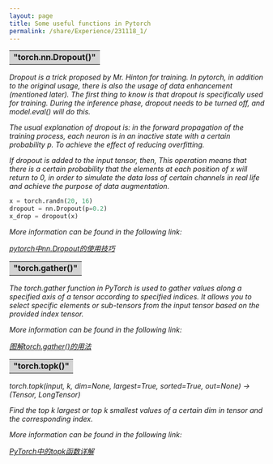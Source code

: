 ```yaml
---
layout: page
title: Some useful functions in Pytorch
permalink: /share/Experience/231118_1/
---
```


<table><tr><td bgcolor=lightgray><strong>"torch.nn.Dropout()" </strong></td></tr></table>

<em>Dropout is a trick proposed by Mr. Hinton for training. In pytorch, in addition to the original usage, there is also the usage of data enhancement (mentioned later).
The first thing to know is that dropout is specifically used for training. During the inference phase, dropout needs to be turned off, and model.eval() will do this.</em>

<em>The usual explanation of dropout is: in the forward propagation of the training process, each neuron is in an inactive state with a certain probability p. To achieve the effect of reducing overfitting.</em>

<em>If dropout is added to the input tensor, then, This operation means that there is a certain probability that the elements at each position of x will return to 0, in order to simulate the data loss of certain channels in real life and achieve the purpose of data augmentation.</em>

```python
x = torch.randn(20, 16)
dropout = nn.Dropout(p=0.2)
x_drop = dropout(x)
```
<em>More information can be found in the following link: </em>

<em><a href="https://blog.csdn.net/leviopku/article/details/120786990" title="">pytorch中nn.Dropout的使用技巧</a> </em>



<table><tr><td bgcolor=lightgray><strong>"torch.gather()" </strong></td></tr></table>

<em>The torch.gather function in PyTorch is used to gather values along a specified axis of a tensor according to specified indices. It allows you to select specific elements or sub-tensors from the input tensor based on the provided index tensor.</em>

<em>More information can be found in the following link: </em>

<em><a href="https://blog.csdn.net/iteapoy/article/details/106203954" title="">图解torch.gather()的用法</a> </em>


<table><tr><td bgcolor=lightgray><strong>"torch.topk()" </strong></td></tr></table>

<em>torch.topk(input, k, dim=None, largest=True, sorted=True, out=None) -> (Tensor, LongTensor)</em>

<em>Find the top k largest or top k smallest values ​​of a certain dim in tensor and the corresponding index.</em>

<em>More information can be found in the following link: </em>

<em><a href="https://blog.csdn.net/qq_34914551/article/details/103738160" title="">PyTorch中的topk函数详解</a> </em>
